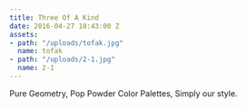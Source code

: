 ```yaml
---
title: Three Of A Kind
date: 2016-04-27 18:43:00 Z
assets:
- path: "/uploads/tofak.jpg"
  name: tofak
- path: "/uploads/2-1.jpg"
  name: 2-1
---
```


Pure Geometry, Pop Powder Color Palettes, Simply our style.
